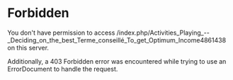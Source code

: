 # Forbidden

You don't have permission to access /index.php/Activities_Playing_--
_Deciding_on_the_best_Terme_conseillé_To_get_Optimum_Income4861438 on this
server.

Additionally, a 403 Forbidden error was encountered while trying to use an
ErrorDocument to handle the request.

